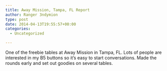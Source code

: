 ```yaml
---
title: Away Mission, Tampa, FL Report
author: Ranger 3ndymion
type: post
date: 2014-04-13T19:55:57+00:00
categories:
  - Uncategorized

---
```

One of the freebie tables at Away Mission in Tampa, FL. Lots of people are interested in my B5 buttons so it&#8217;s easy to start conversations. Made the rounds early and set out goodies on several tables.
